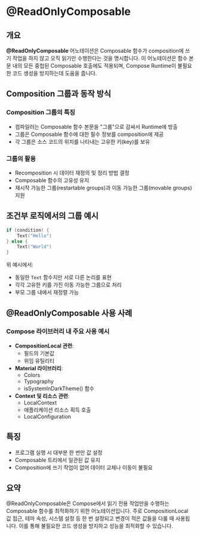 # @ReadOnlyComposable

## 개요
**@ReadOnlyComposable** 어노테이션은 Composable 함수가 composition에 쓰기 작업을 하지 않고 오직 읽기만 수행한다는 것을 명시합니다. 이 어노테이션은 함수 본문 내의 모든 중첩된 Composable 호출에도 적용되며, Compose Runtime이 불필요한 코드 생성을 방지하는데 도움을 줍니다.

## Composition 그룹과 동작 방식

### Composition 그룹의 특징
- 컴파일러는 Composable 함수 본문을 "그룹"으로 감싸서 Runtime에 방출
- 그룹은 Composable 함수에 대한 필수 정보를 composition에 제공
- 각 그룹은 소스 코드의 위치를 나타내는 고유한 키(key)를 보유

### 그룹의 활용
- Recomposition 시 데이터 재정의 및 정리 방법 결정
- Composable 함수의 고유성 유지
- 재시작 가능한 그룹(restartable groups)과 이동 가능한 그룹(movable groups) 지원

## 조건부 로직에서의 그룹 예시

```kotlin
if (condition) {
    Text("Hello")
} else {
    Text("World")
}
```

위 예시에서:
- 동일한 `Text` 함수지만 서로 다른 논리를 표현
- 각각 고유한 키를 가진 이동 가능한 그룹으로 처리
- 부모 그룹 내에서 재정렬 가능

## @ReadOnlyComposable 사용 사례

### Compose 라이브러리 내 주요 사용 예시
- **CompositionLocal 관련**:
  - 필드의 기본값
  - 위임 유틸리티
- **Material 라이브러리**:
  - Colors
  - Typography
  - isSystemInDarkTheme() 함수
- **Context 및 리소스 관련**:
  - LocalContext
  - 애플리케이션 리소스 획득 호출
  - LocalConfiguration

## 특징
- 프로그램 실행 시 대부분 한 번만 값 설정
- Composable 트리에서 일관된 값 유지
- Composition에 쓰기 작업이 없어 데이터 교체나 이동이 불필요

## 요약
@ReadOnlyComposable은 Compose에서 읽기 전용 작업만을 수행하는 Composable 함수를 최적화하기 위한 어노테이션입니다. 주로 CompositionLocal 값 접근, 테마 속성, 시스템 설정 등 한 번 설정되고 변경이 적은 값들을 다룰 때 사용됩니다. 이를 통해 불필요한 코드 생성을 방지하고 성능을 최적화할 수 있습니다.